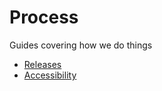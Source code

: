 # Process

Guides covering how we do things

- [Releases](releases.md)
- [Accessibility](https://github.com/DEFRA/qa-test/blob/master/accessibility/accessibility_checklist.md)
